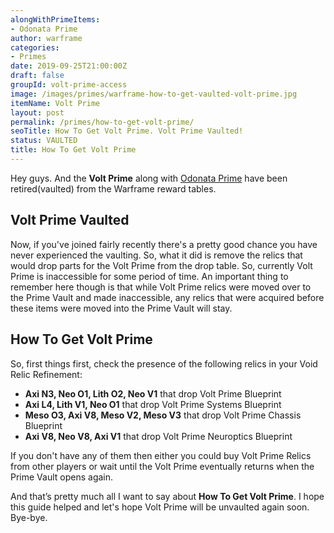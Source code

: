 ```yaml
---
alongWithPrimeItems:
- Odonata Prime
author: warframe
categories:
- Primes
date: 2019-09-25T21:00:00Z
draft: false
groupId: volt-prime-access
image: /images/primes/warframe-how-to-get-vaulted-volt-prime.jpg
itemName: Volt Prime
layout: post
permalink: /primes/how-to-get-volt-prime/
seoTitle: How To Get Volt Prime. Volt Prime Vaulted!
status: VAULTED
title: How To Get Volt Prime
---
```

<p>Hey guys. And the <strong>Volt Prime</strong> along with <a href="/primes/how-to-get-odonata-prime/" title="How To Get Odonata Prime">Odonata Prime</a> have been retired(vaulted) from the Warframe reward tables.</p><!--more--> <h2>Volt Prime Vaulted</h2> <p>Now, if you've joined fairly recently there's a pretty good chance you have never experienced the vaulting. So, what it did is remove the relics that would drop parts for the Volt Prime from the drop table. So, currently Volt Prime is inaccessible for some period of time. An important thing to remember here though is that while Volt Prime relics were moved over to the Prime Vault and made inaccessible, any relics that were acquired before these items were moved into the Prime Vault will stay.</p> <h2>How To Get Volt Prime</h2> <p>So, first things first, check the presence of the following relics in your Void Relic Refinement:</p> <ul>  <li> <b>Axi N3, Neo O1, Lith O2, Neo V1</b> that drop Volt Prime Blueprint </li>  <li> <b>Axi L4, Lith V1, Neo O1</b> that drop Volt Prime Systems Blueprint </li>  <li> <b>Meso O3, Axi V8, Meso V2, Meso V3</b> that drop Volt Prime Chassis Blueprint </li>  <li> <b>Axi V8, Neo V8, Axi V1</b> that drop Volt Prime Neuroptics Blueprint </li>  </ul> <p>If you don't have any of them then either you could buy Volt Prime Relics from other players or wait until the Volt Prime eventually returns when the Prime Vault opens again.</p> <p>And that’s pretty much all I want to say about <strong>How To Get Volt Prime</strong>. I hope this guide helped and let's hope Volt Prime will be unvaulted again soon. Bye-bye.</p>
